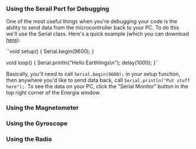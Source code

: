 ### Using the Serail Port for Debugging

One of the most useful things when you're debugging your code is the ability to send data from the microcontroller back to your PC. To do this we'll use the Serial class. Here's a quick example (which you can download [here](https://github.com/zacinaction/kicksat/blob/master/DevelopmentKit/Energia/SerialDemo/SerialDemo.ino)):

``void setup() {
  Serial.begin(9600);
}

void loop() {
  Serial.println("Hello Earthlings\n");
  delay(1000);
}``

Basically, you'll need to call `Serial.begin(9600);` in your setup function, then anywhere you'd like to send data back, call `Serial.println("Put stuff here");`. To see the data on your PC, click the "Serial Monitor" button in the top right corner of the Energia window.

### Using the Magnetometer

### Using the Gyroscope

### Using the Radio
